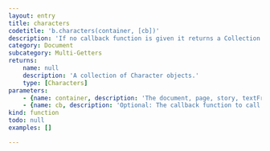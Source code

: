 ```yaml
---
layout: entry
title: characters
codetitle: 'b.characters(container, [cb])'
description: 'If no callback function is given it returns a Collection of characters in the container otherwise calls the given callback function with each character of the given document, page, story, textFrame, paragraph, line or word.'
category: Document
subcategory: Multi-Getters
returns:
    name: null
    description: 'A collection of Character objects.'
    type: [Characters]
parameters:
    - {name: container, description: 'The document, page, story, textFrame, paragraph, line or word instance to  iterate the characters in.', optional: false, type: [Document, Page, Story, TextFrame, Paragraph, Line, Word]}
    - {name: cb, description: 'Optional: The callback function to call with each character. When this function returns false the loop stops. Passed arguments: character, loopCount', optional: true, type: [Function]}
kind: function
todo: null
examples: []

---
```

